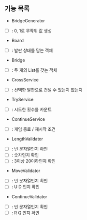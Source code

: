 ## 기능 목록

- BridgeGenerator
-  [ ] : 0, 1로 무작위 값 생성

- Board
- [ ] : 발판 상태를 담는 객체

- Bridge
- [ ] : 두 개의 List<Board>를 갖는 객체

- CrossService
- [ ] : 선택한 발판으로 건널 수 있는지 없는지

- TryService
- [ ] : 시도한 횟수를 카운트

- ContinueService
- [ ] : 게임 종료 / 재시작 조건

- LengthValidator
- [ ] : 빈 문자열인지 확인
- [ ] : 숫자인지 확인
- [ ] : 3이상 20이하인지 확인

- MoveValidator
- [ ] : 빈 문자열인지 확인
- [ ] : U D 인지 확인

- ContinueValidator
- [ ] : 빈 문자열인지 확인
- [ ] : R Q 인지 확인
